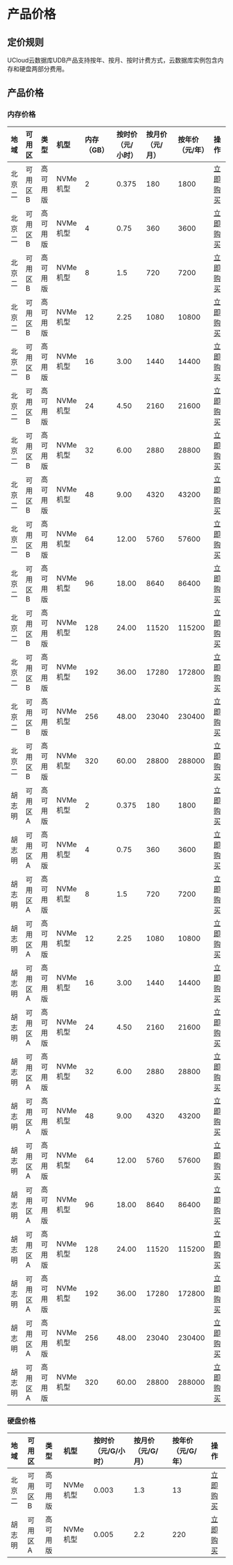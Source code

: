 # 产品价格

## 定价规则
UCloud云数据库UDB产品支持按年、按月、按时计费方式，云数据库实例包含内存和硬盘两部分费用。

## 产品价格

### 内存价格

<!-- udocs:price -->
| 地域 | 可用区 | 类型 | 机型 | 内存（GB） |  按时价（元/小时） | 按月价（元/月）| 按年价（元/年）| 操作 |
| :---- | :---- | :---- | :---- | :---- | :---- | :---- | :---- | :---- |
| 北京二 | 可用区B | 高可用版 | NVMe机型| 2 |  0.375  | 180 | 1800 | [立即购买](https://console.ucloud.cn/udb/mysql/create) |
| 北京二 | 可用区B | 高可用版 | NVMe机型| 4 |  0.75  | 360 | 3600 | [立即购买](https://console.ucloud.cn/udb/mysql/create) |
| 北京二 | 可用区B | 高可用版 | NVMe机型| 8 |  1.5  | 720 | 7200 | [立即购买](https://console.ucloud.cn/udb/mysql/create) |
| 北京二 | 可用区B | 高可用版 | NVMe机型| 12 |  2.25  | 1080 | 10800 | [立即购买](https://console.ucloud.cn/udb/mysql/create) |
| 北京二 | 可用区B | 高可用版 | NVMe机型| 16 |  3.00  | 1440 | 14400 | [立即购买](https://console.ucloud.cn/udb/mysql/create) |
| 北京二 | 可用区B | 高可用版 | NVMe机型| 24 |  4.50  | 2160 | 21600 | [立即购买](https://console.ucloud.cn/udb/mysql/create) |
| 北京二 | 可用区B | 高可用版 | NVMe机型| 32 |  6.00  | 2880 | 28800 | [立即购买](https://console.ucloud.cn/udb/mysql/create) |
| 北京二 | 可用区B | 高可用版 | NVMe机型| 48 |  9.00  | 4320 | 43200 | [立即购买](https://console.ucloud.cn/udb/mysql/create) |
| 北京二 | 可用区B | 高可用版 | NVMe机型| 64 |  12.00  | 5760 | 57600 | [立即购买](https://console.ucloud.cn/udb/mysql/create) |
| 北京二 | 可用区B | 高可用版 | NVMe机型| 96 |  18.00  | 8640 | 86400 | [立即购买](https://console.ucloud.cn/udb/mysql/create) |
| 北京二 | 可用区B | 高可用版 | NVMe机型| 128 |  24.00  | 11520 | 115200 | [立即购买](https://console.ucloud.cn/udb/mysql/create) |
| 北京二 | 可用区B | 高可用版 | NVMe机型| 192 |  36.00  | 17280 | 172800 | [立即购买](https://console.ucloud.cn/udb/mysql/create) |
| 北京二 | 可用区B | 高可用版 | NVMe机型| 256 |  48.00  | 23040 | 230400 | [立即购买](https://console.ucloud.cn/udb/mysql/create) |
| 北京二 | 可用区B | 高可用版 | NVMe机型| 320 |  60.00  | 28800 | 288000 | [立即购买](https://console.ucloud.cn/udb/mysql/create) |
| 胡志明 | 可用区A | 高可用版 | NVMe机型| 2 |  0.375  | 180 | 1800 | [立即购买](https://console.ucloud.cn/udb/mysql/create) |
| 胡志明 | 可用区A | 高可用版 | NVMe机型| 4 |  0.75  | 360 | 3600 | [立即购买](https://console.ucloud.cn/udb/mysql/create) |
| 胡志明 | 可用区A | 高可用版 | NVMe机型| 8 |  1.5  | 720 | 7200 | [立即购买](https://console.ucloud.cn/udb/mysql/create) |
| 胡志明 | 可用区A | 高可用版 | NVMe机型| 12 |  2.25  | 1080 | 10800 | [立即购买](https://console.ucloud.cn/udb/mysql/create) |
| 胡志明 | 可用区A | 高可用版 | NVMe机型| 16 |  3.00  | 1440 | 14400 | [立即购买](https://console.ucloud.cn/udb/mysql/create) |
| 胡志明 | 可用区A | 高可用版 | NVMe机型| 24 |  4.50  | 2160 | 21600 | [立即购买](https://console.ucloud.cn/udb/mysql/create) |
| 胡志明 | 可用区A | 高可用版 | NVMe机型| 32 |  6.00  | 2880 | 28800 | [立即购买](https://console.ucloud.cn/udb/mysql/create) |
| 胡志明 | 可用区A | 高可用版 | NVMe机型| 48 |  9.00  | 4320 | 43200 | [立即购买](https://console.ucloud.cn/udb/mysql/create) |
| 胡志明 | 可用区A | 高可用版 | NVMe机型| 64 |  12.00  | 5760 | 57600 | [立即购买](https://console.ucloud.cn/udb/mysql/create) |
| 胡志明 | 可用区A | 高可用版 | NVMe机型| 96 |  18.00  | 8640 | 86400 | [立即购买](https://console.ucloud.cn/udb/mysql/create) |
| 胡志明 | 可用区A | 高可用版 | NVMe机型| 128 |  24.00  | 11520 | 115200 | [立即购买](https://console.ucloud.cn/udb/mysql/create) |
| 胡志明 | 可用区A | 高可用版 | NVMe机型| 192 |  36.00  | 17280 | 172800 | [立即购买](https://console.ucloud.cn/udb/mysql/create) |
| 胡志明 | 可用区A | 高可用版 | NVMe机型| 256 |  48.00  | 23040 | 230400 | [立即购买](https://console.ucloud.cn/udb/mysql/create) |
| 胡志明 | 可用区A | 高可用版 | NVMe机型| 320 |  60.00  | 28800 | 288000 | [立即购买](https://console.ucloud.cn/udb/mysql/create) |

### 硬盘价格

<!-- udocs:price -->
| 地域 | 可用区 | 类型 | 机型 | 按时价（元/G/小时） | 按月价（元/G/月）| 按年价（元/G/年）| 操作 |
| :---- | :---- | :---- | :---- | :---- | :---- | :---- | :---- |
| 北京二 | 可用区B | 高可用版 | NVMe机型| 0.003  | 1.3 | 13 | [立即购买](https://console.ucloud.cn/udb/mysql/create) |
| 胡志明 | 可用区A | 高可用版 | NVMe机型| 0.005  | 2.2 | 220 | [立即购买](https://console.ucloud.cn/udb/mysql/create) |

